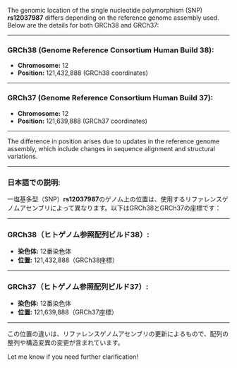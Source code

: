 The genomic location of the single nucleotide polymorphism (SNP) **rs12037987** differs depending on the reference genome assembly used. Below are the details for both GRCh38 and GRCh37:

---

### **GRCh38 (Genome Reference Consortium Human Build 38):**
- **Chromosome:** 12
- **Position:** 121,432,888 (GRCh38 coordinates)

---

### **GRCh37 (Genome Reference Consortium Human Build 37):**
- **Chromosome:** 12
- **Position:** 121,639,888 (GRCh37 coordinates)

---

The difference in position arises due to updates in the reference genome assembly, which include changes in sequence alignment and structural variations.

---

### **日本語での説明:**
一塩基多型（SNP）**rs12037987**のゲノム上の位置は、使用するリファレンスゲノムアセンブリによって異なります。以下はGRCh38とGRCh37の座標です：

---

### **GRCh38（ヒトゲノム参照配列ビルド38）:**
- **染色体:** 12番染色体
- **位置:** 121,432,888（GRCh38座標）

---

### **GRCh37（ヒトゲノム参照配列ビルド37）:**
- **染色体:** 12番染色体
- **位置:** 121,639,888（GRCh37座標）

---

この位置の違いは、リファレンスゲノムアセンブリの更新によるもので、配列の整列や構造変異の変更が含まれています。

Let me know if you need further clarification!